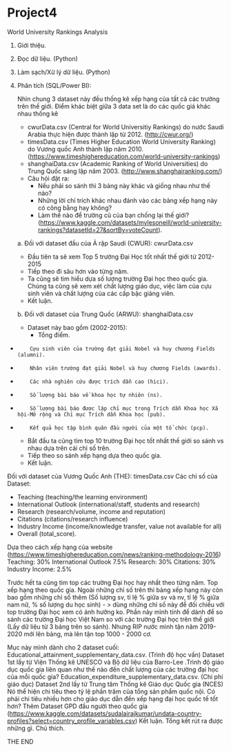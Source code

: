 # Project4

World University Rankings Analysis

1. Giới thiệu.

2. Đọc dữ liệu. (Python)

3. Làm sạch/Xử lý dữ liệu. (Python)

4. Phân tích (SQL/Power BI):

	Nhìn chung 3 dataset này đều thống kê xếp hạng của tất cả các trường trên thế giới.
	Điểm khác biệt giữa 3 data set là do các quốc giá khác nhau thống kê
	- cwurData.csv (Central for World Universitiy Rankings) do nước Saudi Arabia thực hiện được thành lập từ 2012. (http://cwur.org/) 
	- timesData.csv (Times Higher Education World University Ranking) do Vương quốc Anh thành lập năm 2010. (https://www.timeshighereducation.com/world-university-rankings)
	- shanghaiData.csv (Academic Ranking of World Universities) do Trung Quốc sáng lập năm 2003. (http://www.shanghairanking.com/)
  	- Câu hỏi đặt ra:
		+ Nếu phải so sánh thì 3 bảng này khác và giống nhau như thế nào?
   		+ Những lời chỉ trích khác nhau đánh vào các bảng xếp hạng này có công bằng hay không?
		+ Làm thế nào để trường cũ của bạn chống lại thế giới? (https://www.kaggle.com/datasets/mylesoneill/world-university-rankings?datasetId=27&sortBy=voteCount).

	a. Đối với dataset đầu của Ả rập Saudi (CWUR): cwurData.csv
	- Đầu tiên ta sẽ xem Top 5 trường Đại Học tốt nhất thế giới từ 2012-2015
	- Tiếp theo đi sâu hơn vào từng năm.
	- Ta cũng sẽ tìm hiểu dựa số lượng trường Đại học theo quốc gia. Chúng ta cũng sẽ xem xét chất lượng giáo dục, việc làm của cựu sinh viên và chất lượng của các cấp bậc giảng viên.
  	- Kết luận.

	b. Đối với dataset của Trung Quốc (ARWU): shanghaiData.csv
	- Dataset này bao gồm (2002-2015):
		+ Tổng điểm.
  + 		Cựu sinh viên của trường đạt giải Nobel và huy chương Fields (alumni).
  + 		Nhân viên trường đạt giải Nobel và huy chương Fields (awards).
  + 		Các nhà nghiên cứu được trích dẫn cao (hici).
  + 		Số lượng bài báo về khoa học tự nhiên (ns).
  + 		Số lượng bài báo được lập chỉ mục trong Trích dẫn Khoa học Xã hội-Mở rộng và Chỉ mục Trích dẫn Khoa học (pub).
  + 		Kết quả học tập bình quân đầu người của một tổ chức (pcp).
	- Bắt đầu ta cũng tìm top 10 trường Đại học tốt nhất thế giới so sánh vs nhau dựa trên cái chỉ số trên.
	- Tiếp theo so sánh xếp hạng dựa theo quốc gia.
	- Kết luận.

Đối với dataset của Vương Quốc Anh (THE): timesData.csv
Các chỉ số của Dataset:
- Teaching (teaching/the learning environment)
- International Outlook (international/staff, students and research)
- Research (research/volume, income and reputation)
- Citations (citations/research influence)
- Industry Income (income/knowledge transfer, value not available for all)
- Overall (total_score).

Dựa theo cách xếp hạng của website (https://www.timeshighereducation.com/news/ranking-methodology-2016) 
Teaching: 30%
International Outlook 7.5%
Research: 30%
Citations: 30%
Industry Income: 2.5%

Trước hết ta cũng tìm top các trường Đại học hay nhất theo từng năm.
Top xếp hạng theo quốc gia.
Ngoài những chỉ số trên thì bảng xếp hạng này còn bao gồm những chỉ số thêm (Số lượng sv, tỉ lệ % giữa sv và nv, tỉ lệ % giữa nam nữ, % số lượng du học sinh) - > dùng những chỉ số này để đối chiếu với top trường Đại học xem có ảnh hưởng ko.
Phần này mình tính để dành để so sánh các trường Đại học Việt Nam so với các trường Đại học trên thế giới (Lấy dữ liệu từ 3 bảng trên so sánh).
Nhưng RIP nước mình tận năm 2019-2020 mới lên bảng, mà lên tận top 1000 - 2000 cơ.

Mục này mình dành cho 2 dataset cuối:
Educational_attainment_supplementary_data.csv. (Trình độ học vấn)
Dataset 1st lấy từ Viện Thống kê UNESCO và Bộ dữ liệu của Barro-Lee .Trình độ giáo dục quốc gia liên quan như thế nào đến chất lượng của các trường đại học của mỗi quốc gia?
Education_expenditure_supplementary_data.csv. (Chi phí giáo dục)
Dataset 2nd lấy từ Trung tâm Thống kê Giáo dục Quốc gia (NCES) Nó thể hiện chi tiêu theo tỷ lệ phần trăm của tổng sản phẩm quốc nội. Có phải chi tiêu nhiều hơn cho giáo dục dẫn đến xếp hạng đại học quốc tế tốt hơn?
Thêm Dataset GPD đầu người theo quốc gia (https://www.kaggle.com/datasets/sudalairajkumar/undata-country-profiles?select=country_profile_variables.csv) 
Kết luận.
Tổng kết rút ra được những gì.
Chú thích.

THE END
